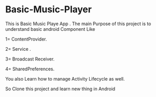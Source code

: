 # Basic-Music-Player

This is Basic Music Playe App . 
The main Purpose of this project is to understand basic android Component Like

1= ContentProvider.

2= Service .

3= Broadcast Receiver.

4= SharedPreferences.

You also Learn how to manage Activity Lifecycle as well.

So Clone this project and learn new thing in Android 
